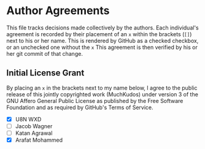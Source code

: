 # Author Agreements

This file tracks decisions made collectively by the authors. Each
individual's agreement is recorded by their placement of an `x`
within the brackets (`[]`) next to his or her name. This is rendered
by GitHub as a checked checkbox, or an unchecked one without
the `x` This agreement is then verified by his or her git commit of
that change.

## Initial License Grant
By placing an `x` in the brackets next to my name below, I agree
to the public release of this jointly copyrighted work (MuchKudos)
under version 3 of the GNU Affero General Public License as
published by the Free Software Foundation and as required by
GitHub's Terms of Service.

* [x] U8N WXD
* [ ] Jacob Wagner
* [ ] Katan Agrawal
* [x] Arafat Mohammed
